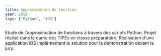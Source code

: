 ```yaml
---
title: Approximation de fonction
year: 2018
tags: ["Python", "iOS"]
---
```

Etude de l'approximation de fonctions à travers des scripts Python.
Projet réalisé dans le cadre des TIPEs en classe préparatoire.
Réalisation d'une application iOS implémentant le solution pour la démonstration devant le jury.